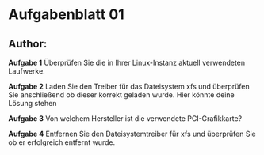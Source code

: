 # Aufgabenblatt 01
## Author: <Martin Moje>
**Aufgabe 1**
Überprüfen Sie die in Ihrer Linux-Instanz aktuell verwendeten Laufwerke.

**Aufgabe 2**
Laden Sie den Treiber für das Dateisystem xfs und überprüfen Sie anschließend ob dieser korrekt geladen wurde.
    Hier könnte deine Lösung stehen


**Aufgabe 3**
Von welchem Hersteller ist die verwendete PCI-Grafikkarte?

**Aufgabe 4**
Entfernen Sie den Dateisystemtreiber für xfs und überprüfen Sie ob er erfolgreich entfernt wurde.